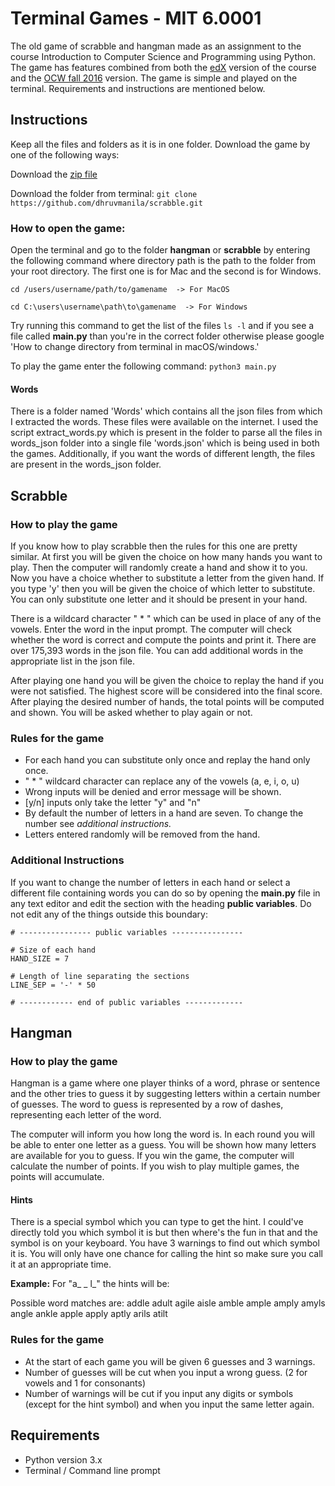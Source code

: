 # Terminal Games - MIT 6.0001

The old game of scrabble and hangman made as an assignment to the course
Introduction to Computer Science and Programming using Python. The game has
features combined from both the 
[edX](https://courses.edx.org/courses/course-v1:MITx+6.00.1x+2T2020/course/) 
version of the course and the 
[OCW fall 2016](https://ocw.mit.edu/courses/electrical-engineering-and-computer-science/6-0001-introduction-to-computer-science-and-programming-in-python-fall-2016/index.htm) 
version. The game is simple and played on the terminal. Requirements and 
instructions are mentioned below.

## Instructions

Keep all the files and folders as it is in one folder. Download the game by 
one of the following ways:

Download the [zip file](https://github.com/dhruvmanila/scrabble/archive/master.zip) 

Download the folder from terminal: 
`git clone https://github.com/dhruvmanila/scrabble.git`

### How to open the game:

Open the terminal and go to the folder **hangman** or **scrabble** by entering
 the following command where directory path is the path to the folder from 
 your root directory. The first one is for Mac and the second is for Windows.

```
cd /users/username/path/to/gamename  -> For MacOS

cd C:\users\username\path\to\gamename  -> For Windows
```

Try running this command to get the list of the files `ls -l` and if you see
a file called **main.py** than you're in the correct folder otherwise
please google 'How to change directory from terminal in macOS/windows.'

To play the game enter the following command: `python3 main.py`

#### Words

There is a folder named 'Words' which contains all the json files from which 
I extracted the words. These files were available on the internet. I used the script
extract_words.py which is present in the folder to parse all the files in words_json folder
into a single file 'words.json' which is being used in both the games. Additionally,
if you want the words of different length, the files are present in the words_json folder.

## Scrabble

### How to play the game

If you know how to play scrabble then the rules for this one are pretty similar. 
At first you will be given the choice on how many hands you want to play. Then 
the computer will randomly create a hand and show it to you. Now you have a 
choice whether to substitute a letter from the given hand. If you type 'y' then 
you will be given the choice of which letter to substitute. You can only 
substitute one letter and it should be present in your hand.

There is a wildcard character " * " which can be used in place of any of the 
vowels. Enter the word in the input prompt. The computer will check whether 
the word is correct and compute the points and print it. There are over 175,393 
words in the json file. You can add additional words in the appropriate list
in the json file.

After playing one hand you will be given the choice to replay the hand if you 
were not satisfied. The highest score will be considered into the final score. 
After playing the desired number of hands, the total points will be computed 
and shown. You will be asked whether to play again or not. 

### Rules for the game

- For each hand you can substitute only once and replay the hand only once.
- " * " wildcard character can replace any of the vowels (a, e, i, o, u)
- Wrong inputs will be denied and error message will be shown.
- [y/n] inputs only take the letter "y" and "n"
- By default the number of letters in a hand are seven. To change the number see *additional instructions.*
- Letters entered randomly will be removed from the hand.

### Additional Instructions

If you want to change the number of letters in each hand or select a different 
file containing words you can do so by opening the **main.py** file in any text 
editor and edit the section with the heading **public variables**. Do not edit 
any of the things outside this boundary:

```
# ---------------- public variables ----------------

# Size of each hand
HAND_SIZE = 7

# Length of line separating the sections
LINE_SEP = '-' * 50

# ------------ end of public variables -------------
```

## Hangman

### How to play the game

Hangman is a game where one player thinks of a word, phrase or sentence and 
the other tries to guess it by suggesting letters within a certain number of 
guesses. The word to guess is represented by a row of dashes, representing 
each letter of the word.

The computer will inform you how long the word is. In each round you will be 
able to enter one letter as a guess. You will be shown how many letters are
available for you to guess. If you win the game, the computer will calculate 
the number of points. If you wish to play multiple games, the points
will accumulate.

#### Hints

There is a special symbol which you can type to get the hint. I could've
directly told you which symbol it is but then where's the fun in that and the
symbol is on your keyboard. You have 3 warnings to find out which symbol it 
is. You will only have one chance for calling the hint so make sure you call 
it at an appropriate time.

**Example:** For "a_ _ l_" the hints will be:

Possible word matches are:
addle adult agile aisle amble ample amply amyls angle
ankle apple apply aptly arils atilt

### Rules for the game
- At the start of each game you will be given 6 guesses and 3 warnings.
- Number of guesses will be cut when you input a wrong guess. 
(2 for vowels and 1 for consonants)
- Number of warnings will be cut if you input any digits or symbols 
(except for the hint symbol) and when you input the same letter again.

## Requirements
- Python version 3.x
- Terminal / Command line prompt

